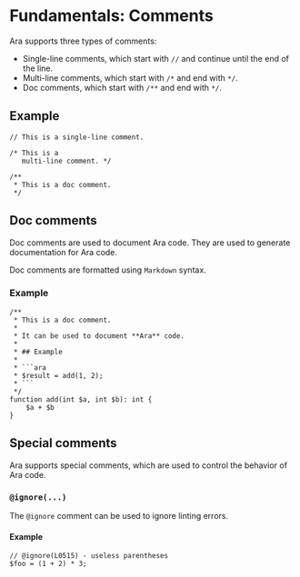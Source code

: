 # Fundamentals: Comments

Ara supports three types of comments:

- Single-line comments, which start with `//` and continue until the end of the line.
- Multi-line comments, which start with `/*` and end with `*/`.
- Doc comments, which start with `/**` and end with `*/`.

## Example

```
// This is a single-line comment.

/* This is a
   multi-line comment. */

/** 
 * This is a doc comment.
 */
```

## Doc comments

Doc comments are used to document Ara code. They are used to generate documentation for Ara code.

Doc comments are formatted using `Markdown` syntax.

### Example

```
/**
 * This is a doc comment.
 *
 * It can be used to document **Ara** code.
 *
 * ## Example
 *
 * ```ara
 * $result = add(1, 2);
 * ```
 */
function add(int $a, int $b): int {
    $a + $b
}
```

## Special comments

Ara supports special comments, which are used to control the behavior of Ara code.

### `@ignore(...)`

The `@ignore` comment can be used to ignore linting errors.

#### Example

```
// @ignore(L0515) - useless parentheses
$foo = (1 + 2) * 3;
```
